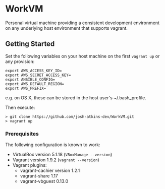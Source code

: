 # WorkVM
Personal virtual machine providing a consistent development environment on any underlying host environment that supports vagrant.
## Getting Started
Set the following variables on your host machine on the first `vagrant up` or any provision:

```
export AWS_ACCESS_KEY_ID=
export AWS_SECRET_ACCESS_KEY=
export ANSIBLE_CONFIG=
export AWS_DEFAULT_REGION=
export AWS_PREFIX=
```

e.g. on OS X, these can be stored in the host user's ~/.bash_profile.


Then execute:


```
> git clone https://github.com/josh-atkins-dev/WorkVM.git
> vagrant up
```
### Prerequisites
The following configuration is known to work:

- VirtualBox version 5.1.18 (`VBoxManage --version`)
- Vagrant version 1.9.2 (`vagrant --version`)
- Vagrant plugins:
	- vagrant-cachier version 1.2.1
	- vagrant-share 1.17
	- vagrant-vbguest 0.13.0

